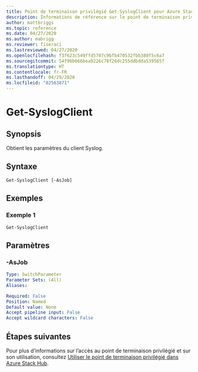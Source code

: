 ```yaml
---
title: Point de terminaison privilégié Get-SyslogClient pour Azure Stack Hub
description: Informations de référence sur le point de terminaison privilégié Azure Stack PowerShell - Get-SyslogClient
author: mattbriggs
ms.topic: reference
ms.date: 04/27/2020
ms.author: mabrigg
ms.reviewer: fiseraci
ms.lastreviewed: 04/27/2020
ms.openlocfilehash: f3f623c549ffd5707c9bfb470532fbb380f5c6a7
ms.sourcegitcommit: 54f98b666bea9226c78f26dc255ddbdda539565f
ms.translationtype: HT
ms.contentlocale: fr-FR
ms.lasthandoff: 04/29/2020
ms.locfileid: "82563871"
---
```

# <a name="get-syslogclient"></a>Get-SyslogClient

## <a name="synopsis"></a>Synopsis
Obtient les paramètres du client Syslog.

## <a name="syntax"></a>Syntaxe

```
Get-SyslogClient [-AsJob]
```

## <a name="examples"></a>Exemples

### <a name="example-1"></a>Exemple 1
```
Get-SyslogClient
```

## <a name="parameters"></a>Paramètres

### <a name="-asjob"></a>-AsJob


```yaml
Type: SwitchParameter
Parameter Sets: (All)
Aliases:

Required: False
Position: Named
Default value: None
Accept pipeline input: False
Accept wildcard characters: False
```
## <a name="next-steps"></a>Étapes suivantes

Pour plus d’informations sur l’accès au point de terminaison privilégié et sur son utilisation, consultez [Utiliser le point de terminaison privilégié dans Azure Stack Hub](https://docs.microsoft.com/azure-stack/operator/azure-stack-privileged-endpoint).